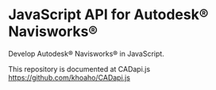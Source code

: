 JavaScript API for Autodesk® Navisworks®
==========

Develop Autodesk® Navisworks® in JavaScript.

This repository is documented at CADapi.js https://github.com/khoaho/CADapi.js
